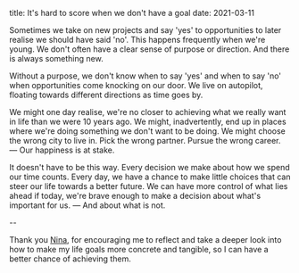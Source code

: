 title: It's hard to score when we don't have a goal
date: 2021-03-11

Sometimes we take on new projects and say 'yes' to opportunities to later realise we should have said 'no'. This happens frequently when we're young. We don't often have a clear sense of purpose or direction. And there is always something new.

Without a purpose, we don't know when to say 'yes' and when to say 'no' when opportunities come knocking on our door. We live on autopilot, floating towards different directions as time goes by.

We might one day realise, we're no closer to achieving what we really want in life than we were 10 years ago. We might, inadvertently, end up in places where we're doing something we don't want to be doing. We might choose the wrong city to live in. Pick the wrong partner. Pursue the wrong career. — Our happiness is at stake.

It doesn't have to be this way. Every decision we make about how we spend our time counts. Every day, we have a chance to make little choices that can steer our life towards a better future. We can have more control of what lies ahead if today, we're brave enough to make a decision about what's important for us. — And about what is not.

\--

Thank you [Nina](https://www.linkedin.com/in/nina-zavrieva-ab76625/), for encouraging me to reflect and take a deeper look into how to make my life goals more concrete and tangible, so I can have a better chance of achieving them.
